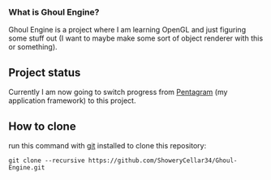 ### What is Ghoul Engine?
Ghoul Engine is a project where I am learning OpenGL and just figuring some stuff out (I want to maybe make some sort of object renderer with this or something).

## Project status
Currently I am now going to switch progress from [Pentagram](https://github.com/ShoweryCellar34/Pentagram.git) (my application framework) to this project.

## How to clone
run this command with [git](https://git-scm.com/) installed to clone this repository:
```
git clone --recursive https://github.com/ShoweryCellar34/Ghoul-Engine.git
```
